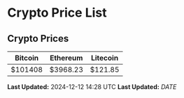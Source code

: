 # Crypto Price List

## Crypto Prices
| Bitcoin | Ethereum | Litecoin |
| ------- | -------- | -------- |
| $101408 | $3968.23 | $121.85 |
**Last Updated:** 2024-12-12 14:28 UTC
**Last Updated:** $DATE$
